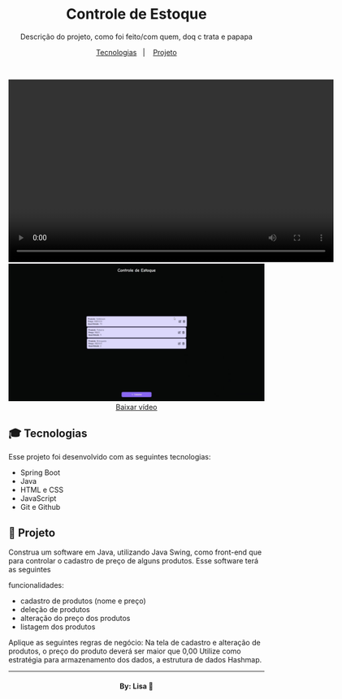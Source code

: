 <h1 align="center"> Controle de Estoque </h1>

<p align="center">
Descrição do projeto, como foi feito/com quem, doq c trata e papapa<br/>
</p>

<p align="center">
  <a href="#-tecnologias">Tecnologias</a>&nbsp;&nbsp;&nbsp;|&nbsp;&nbsp;&nbsp;
  <a href="#-projeto">Projeto</a>
</p>

<br>

<p align="center">
  <!-- Exibe o vídeo -->
  <video width="640" height="360" controls>
    <source src="software.mp4" type="video/mp4">
  </video>
  
  <!-- Link para download do vídeo -->
  <br>
  <img src="software.jpg"></img>
  <a href="https://github.com/Isaluh/controleEstoqueAtividadeAvaliativa/blob/main/software.mp4?download" download="software.mp4">
    Baixar vídeo
  </a>
</p>

## 🎓 Tecnologias

Esse projeto foi desenvolvido com as seguintes tecnologias:

- Spring Boot
- Java
- HTML e CSS
- JavaScript
- Git e Github

## 📔 Projeto

Construa um software em Java, utilizando Java Swing, como front-end que para controlar o cadastro de preço de alguns produtos. Esse software terá as seguintes

funcionalidades:
- cadastro de produtos (nome e preço)
- deleção de produtos
- alteração do preço dos produtos
- listagem dos produtos


Aplique as seguintes regras de negócio:
Na tela de cadastro e alteração de produtos, o preço do produto deverá ser maior que 0,00
Utilize como estratégia para armazenamento dos dados, a estrutura de dados Hashmap. 



---

<h4 align="center">By: Lisa  🤍</h4>
